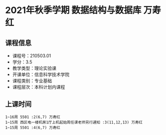 # 2021年秋季学期 数据结构与数据库 万寿红






## 课程信息

- 课程号：210503.01
- 学分：3.5
- 教学类型：理论实验课
- 开课单位：信息科学技术学院
- 课程类别：专业基础
- 课程层次：本科计划内课程

## 上课时间

```
1~16周 5501 :2(6,7) 万寿红
1~15周 西区电一楼机房1厅上机起始周任课老师另行通知 :3(11,12,13) 万寿红
1~15周 5501 :4(6,7) 万寿红
```

